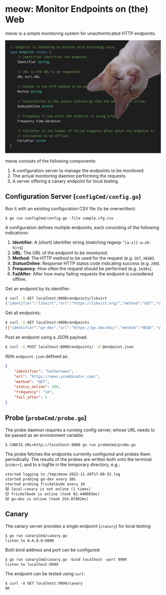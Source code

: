 # meow: Monitor Endpoints on (the) Web

meow is a simple monitoring system for unauthenticated HTTP endpoints.

![Monitoring Murzik](assets/meow.jpg)

meow consists of the following components:

1. A configuration server to manage the endpoints to be monitored.
2. The actual monitoring daemon performing the requests.
3. A server offering a canary endpoint for local testing.

## Configuration Server (`configCmd/config.go`)

Run it with an existing configuration CSV file (to be overwritten):

    $ go run configCmd/config.go -file sample.cfg.csv

A configuration defines multiple endpoints, each consisting of the following
indications:

1. **Identifier**: A (short) identifier string (matching regexp `^[a-z][-a-z0-9]+$`)
2. **URL**: The URL of the endpoint to be monitored.
3. **Method**: The HTTP method to be used for the request (e.g. `GET`, `HEAD`).
4. **StatusOnline**: Response HTTP status code indicating success (e.g. `200`).
5. **Frequency**: How often the request should be performed (e.g. `1m30s`).
6. **FailAfter**: After how many failing requests the endpoint is considered offline.

Get an endpoint by its identifier:

```bash
$ curl -X GET localhost:8000/endpoints/libvirt
{"identifier":"libvirt","url":"https://libvirt.org/","method":"GET","status_online":200,"frequency":"1m0s","fail_after":5}
```

Get all endpoints:

```bash
$ curl -X GET localhost:8000/endpoints
[{"identifier":"go-dev","url":"https://go.dev/doc/","method":"HEAD","status_online":200,"frequency":"5m0s","fail_after":1},{"identifier":"libvirt","url":"https://libvirt.org/","method":"GET","status_online":200,"frequency":"1m0s","fail_after":5},{"identifier":"frickelbude","url":"https://code.frickelbude.ch/api/v1/version","method":"GET","status_online":200,"frequency":"1m0s","fail_after":3}]
```

Post an endpoint using a JSON payload:

```bash
$ curl -X POST localhost:8000/endpoints/ -d @endpoint.json
```

With `endpoint.json` defined as:

```json
{
    "identifier": "hackernews",
    "url": "https://news.ycombinator.com/",
    "method": "GET",
    "status_online": 200,
    "frequency": "1m",
    "fail_after": 5
}
```

## Probe (`probeCmd/probe.go`)

The probe daemon requires a running config server, whose URL needs to be passed
as an environment variable:

    $ CONFIG_URL=http://localhost:8000 go run probeCmd/probe.go

The probe fetches the endpoints currently configured and probes them
periodically. The results of the probes are written both onto the terminal
(`stderr`), and to a logfile in the temporary directory, e.g.:

    started logging to /tmp/meow-2022-11-20T17-00-32.log
    started probing go-dev every 30s
    started probing frickelbude every 10
    😿 local-canary is not online (1 times)
    🐱 frickelbude is online (took 82.440665ms)
    🐱 go-dev is online (took 254.07882ms)

## Canary

The canary server provides a single endpoint (`/canary`) for local testing:

    $ go run canaryCmd/canary.go
    listen to 0.0.0.0:9000

Both bind address and port can be configured:

    $ go run canaryCmd/canary.go -bind localhost -port 9999
    listen to localhost:9999

The endpoint can be tested using `curl`:

    $ curl -X GET localhost:9999/canary
    OK
